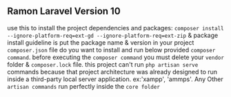 ## Ramon Laravel Version 10
use this to install the project dependencies and packages: `composer install --ignore-platform-req=ext-gd --ignore-platform-req=ext-zip` & package install guideline is put the package name & version in your project `composer.json` file do you want to install and run below provided `composer command`. before executing the `composer command` you must delete your `vendor` folder & `composer.lock` file.
this project can't run `php artisan serve` commands because that project architecture was already designed to run inside a third-party local server application. ex:'xampp', 'ammps'.
Any Other `artisan commands` run perfectly inside the `core folder`
